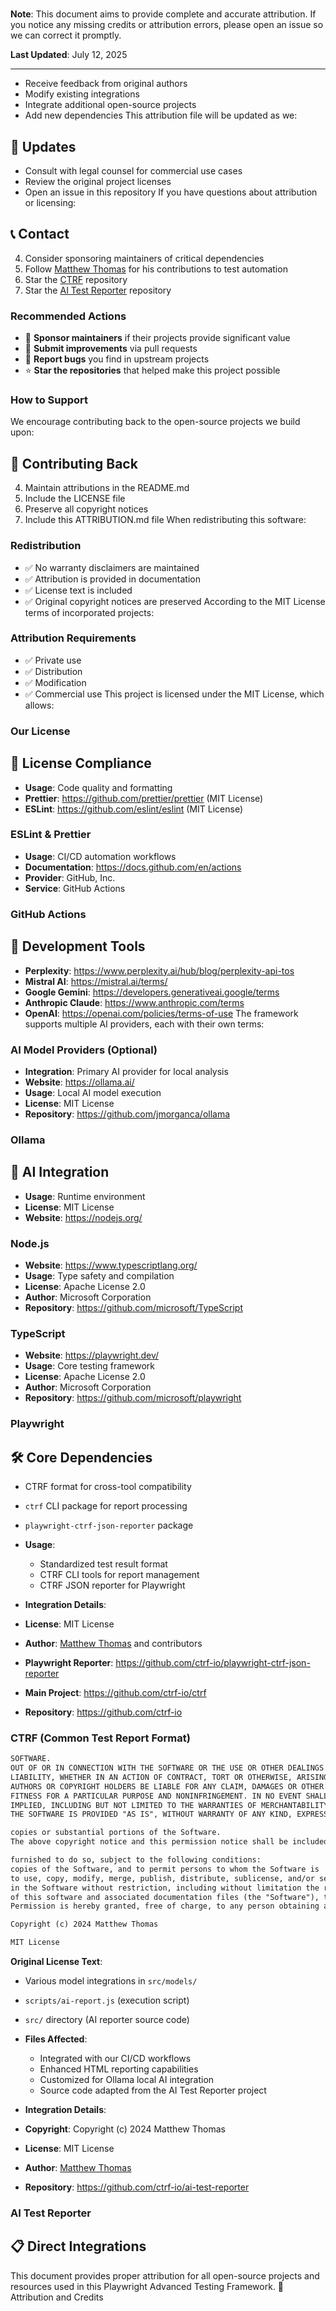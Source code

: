 # 

**Note**: This document aims to provide complete and accurate attribution. If you notice any missing credits or attribution errors, please open an issue so we can correct it promptly.

**Last Updated**: July 12, 2025

---

- Receive feedback from original authors
- Modify existing integrations
- Integrate additional open-source projects
- Add new dependencies
   This attribution file will be updated as we:

## 🔄 Updates

- Consult with legal counsel for commercial use cases
- Review the original project licenses
- Open an issue in this repository
   If you have questions about attribution or licensing:

## 📞 Contact

4. Consider sponsoring maintainers of critical dependencies
5. Follow [Matthew Thomas](https://github.com/ma11hewthomas) for his contributions to test automation
6. Star the [CTRF](https://github.com/ctrf-io/ctrf) repository
7. Star the [AI Test Reporter](https://github.com/ctrf-io/ai-test-reporter) repository

### Recommended Actions

- 💖 **Sponsor maintainers** if their projects provide significant value
- 🔧 **Submit improvements** via pull requests
- 🐛 **Report bugs** you find in upstream projects
- ⭐ **Star the repositories** that helped make this project possible

### How to Support

We encourage contributing back to the open-source projects we build upon:

## 🤝 Contributing Back

4. Maintain attributions in the README.md
5. Include the LICENSE file
6. Preserve all copyright notices
7. Include this ATTRIBUTION.md file
   When redistributing this software:

### Redistribution

- ✅ No warranty disclaimers are maintained
- ✅ Attribution is provided in documentation
- ✅ License text is included
- ✅ Original copyright notices are preserved
   According to the MIT License terms of incorporated projects:

### Attribution Requirements

- ✅ Private use
- ✅ Distribution
- ✅ Modification
- ✅ Commercial use
   This project is licensed under the MIT License, which allows:

### Our License

## 📄 License Compliance

- **Usage**: Code quality and formatting
- **Prettier**: https://github.com/prettier/prettier (MIT License)
- **ESLint**: https://github.com/eslint/eslint (MIT License)

### ESLint & Prettier

- **Usage**: CI/CD automation workflows
- **Documentation**: https://docs.github.com/en/actions
- **Provider**: GitHub, Inc.
- **Service**: GitHub Actions

### GitHub Actions

## 🔧 Development Tools

- **Perplexity**: https://www.perplexity.ai/hub/blog/perplexity-api-tos
- **Mistral AI**: https://mistral.ai/terms/
- **Google Gemini**: https://developers.generativeai.google/terms
- **Anthropic Claude**: https://www.anthropic.com/terms
- **OpenAI**: https://openai.com/policies/terms-of-use
   The framework supports multiple AI providers, each with their own terms:

### AI Model Providers (Optional)

- **Integration**: Primary AI provider for local analysis
- **Website**: https://ollama.ai/
- **Usage**: Local AI model execution
- **License**: MIT License
- **Repository**: https://github.com/jmorganca/ollama

### Ollama

## 🤖 AI Integration

- **Usage**: Runtime environment
- **License**: MIT License
- **Website**: https://nodejs.org/

### Node.js

- **Website**: https://www.typescriptlang.org/
- **Usage**: Type safety and compilation
- **License**: Apache License 2.0
- **Author**: Microsoft Corporation
- **Repository**: https://github.com/microsoft/TypeScript

### TypeScript

- **Website**: https://playwright.dev/
- **Usage**: Core testing framework
- **License**: Apache License 2.0
- **Author**: Microsoft Corporation
- **Repository**: https://github.com/microsoft/playwright

### Playwright

## 🛠 Core Dependencies

- CTRF format for cross-tool compatibility
- `ctrf` CLI package for report processing
- `playwright-ctrf-json-reporter` package
- **Usage**:
   - Standardized test result format
   - CTRF CLI tools for report management
   - CTRF JSON reporter for Playwright

- **Integration Details**:
- **License**: MIT License
- **Author**: [Matthew Thomas](https://github.com/ma11hewthomas) and contributors
- **Playwright Reporter**: https://github.com/ctrf-io/playwright-ctrf-json-reporter
- **Main Project**: https://github.com/ctrf-io/ctrf
- **Repository**: https://github.com/ctrf-io

### CTRF (Common Test Report Format)

```md
SOFTWARE.
OUT OF OR IN CONNECTION WITH THE SOFTWARE OR THE USE OR OTHER DEALINGS IN THE
LIABILITY, WHETHER IN AN ACTION OF CONTRACT, TORT OR OTHERWISE, ARISING FROM,
AUTHORS OR COPYRIGHT HOLDERS BE LIABLE FOR ANY CLAIM, DAMAGES OR OTHER
FITNESS FOR A PARTICULAR PURPOSE AND NONINFRINGEMENT. IN NO EVENT SHALL THE
IMPLIED, INCLUDING BUT NOT LIMITED TO THE WARRANTIES OF MERCHANTABILITY,
THE SOFTWARE IS PROVIDED "AS IS", WITHOUT WARRANTY OF ANY KIND, EXPRESS OR

copies or substantial portions of the Software.
The above copyright notice and this permission notice shall be included in all

furnished to do so, subject to the following conditions:
copies of the Software, and to permit persons to whom the Software is
to use, copy, modify, merge, publish, distribute, sublicense, and/or sell
in the Software without restriction, including without limitation the rights
of this software and associated documentation files (the "Software"), to deal
Permission is hereby granted, free of charge, to any person obtaining a copy

Copyright (c) 2024 Matthew Thomas

MIT License
```

**Original License Text**:

- Various model integrations in `src/models/`
- `scripts/ai-report.js` (execution script)
- `src/` directory (AI reporter source code)
- **Files Affected**:
   - Integrated with our CI/CD workflows
   - Enhanced HTML reporting capabilities
   - Customized for Ollama local AI integration
   - Source code adapted from the AI Test Reporter project

- **Integration Details**:
- **Copyright**: Copyright (c) 2024 Matthew Thomas
- **License**: MIT License
- **Author**: [Matthew Thomas](https://github.com/ma11hewthomas)
- **Repository**: https://github.com/ctrf-io/ai-test-reporter

### AI Test Reporter

## 📋 Direct Integrations

This document provides proper attribution for all open-source projects and resources used in this Playwright Advanced Testing Framework.
🙏 Attribution and Credits